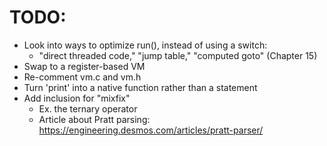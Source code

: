 # TODO:

- Look into ways to optimize run(), instead of using a switch:
    - "direct threaded code," "jump table," "computed goto" (Chapter 15)
- Swap to a register-based VM
- Re-comment vm.c and vm.h
- Turn 'print' into a native function rather than a statement
- Add inclusion for "mixfix"
    - Ex. the ternary operator
    - Article about Pratt parsing: https://engineering.desmos.com/articles/pratt-parser/
  